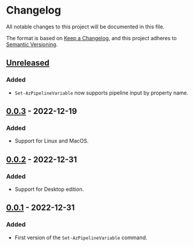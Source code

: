 # Changelog

All notable changes to this project will be documented in this file.

The format is based on [Keep a Changelog](https://keepachangelog.com/en/1.0.0/), and this project adheres to [Semantic Versioning](https://semver.org/spec/v2.0.0.html).

## [Unreleased]

### Added

- `Set-AzPipelineVariable` now supports pipeline input by property name.

## [0.0.3] - 2022-12-19

### Added

- Support for Linux and MacOS.

## [0.0.2] - 2022-12-31

### Added

- Support for Desktop edition.

## [0.0.1] - 2022-12-31

### Added

- First version of the `Set-AzPipelineVariable` command.

[Unreleased]: https://github.com/william-ellis/AzPipelineVariable/compare/v0.0.3...HEAD
[0.0.3]: https://github.com/william-ellis/AzPipelineVariable/compare/v0.0.2...v0.0.3
[0.0.2]: https://github.com/william-ellis/AzPipelineVariable/compare/v0.0.1...v0.0.2
[0.0.1]: https://github.com/william-ellis/AzPipelineVariable/releases/tag/v0.0.1
